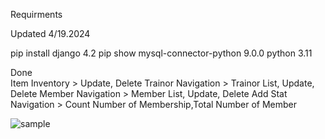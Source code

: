 Requirments 

Updated 4/19.2024 

pip install django 4.2
pip show mysql-connector-python 9.0.0
python 3.11

Done  
      Item Inventory > Update, Delete 
      Trainor Navigation > Trainor List, Update, Delete
      Member Navigation > Member List, Update, Delete Add
      Stat Navigation > Count Number of Membership,Total Number of Member 



![sample](https://github.com/user-attachments/assets/c2ebe0cd-33ee-4cb4-a596-c6153c6d3e98)
